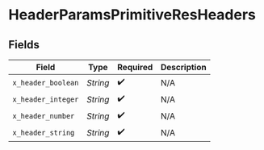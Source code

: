 # HeaderParamsPrimitiveResHeaders


## Fields

| Field              | Type               | Required           | Description        |
| ------------------ | ------------------ | ------------------ | ------------------ |
| `x_header_boolean` | *String*           | :heavy_check_mark: | N/A                |
| `x_header_integer` | *String*           | :heavy_check_mark: | N/A                |
| `x_header_number`  | *String*           | :heavy_check_mark: | N/A                |
| `x_header_string`  | *String*           | :heavy_check_mark: | N/A                |
